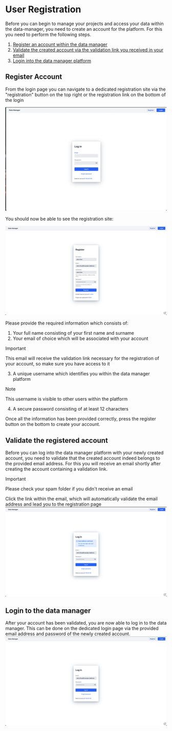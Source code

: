 # User Registration

Before you can begin to manage your projects and access your data within the data-manager, 
you need to create an account for the platform. For this you need to perform the following steps.

1. [Register an account within the data manager](#register-account)
2. [Validate the created account via the validation link you received in your email](#validate-the-registered-account)
3. [Login into the data manager platform](#login-to-the-data-manager)

## Register Account

From the login page you can navigate to a dedicated registration site via the "registration" button on the top right 
or the registration link on the bottom of the login

![login_page_registration](images/user_registration/login_page.png)

You should now be able to see the registration site:

![registration page](images/user_registration/registration_page.png)

Please provide the required information which consists of: 

1. Your full name consisting of your first name and surname
2. Your email of choice which will be associated with your account
> [!IMPORTANT] 
> This email will receive the validation link necessary for the registration of your account, so make sure you have access to it
3. A unique username which identifies you within the data manager platform

> [!NOTE] 
> This username is visible to other users within the platform

4. A secure password consisting of at least 12 characters

Once all the information has been provided correctly, 
press the register button on the bottom to create your account. 

## Validate the registered account

Before you can log into the data manager platform with your newly created account, 
you need to validate that the created account indeed belongs to the provided email address.
For this you will receive an email shortly after creating the account containing a validation link.
> [!IMPORTANT]
> Please check your spam folder if you didn't receive an email

Click the link within the email, which 
will automatically validate the email address and lead you to the registration page
![login page](images/user_registration/login_page_validated.png)

## Login to the data manager

After your account has been validated, you are now able to log in to the data manager. 
This can be done on the dedicated login page via the provided email address and password of the newly created account.
![login page](images/user_registration/login_page_filled.png)
